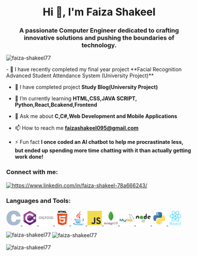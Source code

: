 <h1 align="center">Hi 👋, I'm Faiza Shakeel</h1>
<h3 align="center">A passionate Computer Engineer dedicated to crafting innovative solutions and pushing the boundaries of technology.</h3>

<p align="left"> <img src="https://komarev.com/ghpvc/?username=faiza-shakeel77&label=Profile%20views&color=0e75b6&style=flat" alt="faiza-shakeel77" /> </p>
- 🔭 I have recently completed my final year project **Facial Recognition Advanced Student Attendance System (University Project)**

- 🔭 I have completed project **Study Blog(University Project)**

- 🌱 I’m currently learning **HTML,CSS,JAVA SCRIPT, Python,React,Bcakend,Frontend**

- 💬 Ask me about **C,C#,Web Development and Mobile Applications**

- 📫 How to reach me **faizashakeel095@gmail.com**

- ⚡ Fun fact **I once coded an AI chatbot to help me procrastinate less, but ended up spending more time chatting with it than actually getting work done!**

<h3 align="left">Connect with me:</h3>
<p align="left">
<a href="https://linkedin.com/in/https://www.linkedin.com/in/faiza-shakeel-78a666243/" target="blank"><img align="center" src="https://raw.githubusercontent.com/rahuldkjain/github-profile-readme-generator/master/src/images/icons/Social/linked-in-alt.svg" alt="https://www.linkedin.com/in/faiza-shakeel-78a666243/" height="30" width="40" /></a>
</p>

<h3 align="left">Languages and Tools:</h3>
<p align="left"> <a href="https://www.cprogramming.com/" target="_blank" rel="noreferrer"> <img src="https://raw.githubusercontent.com/devicons/devicon/master/icons/c/c-original.svg" alt="c" width="40" height="40"/> </a> <a href="https://www.w3schools.com/cs/" target="_blank" rel="noreferrer"> <img src="https://raw.githubusercontent.com/devicons/devicon/master/icons/csharp/csharp-original.svg" alt="csharp" width="40" height="40"/> </a> <a href="https://expressjs.com" target="_blank" rel="noreferrer"> <img src="https://raw.githubusercontent.com/devicons/devicon/master/icons/express/express-original-wordmark.svg" alt="express" width="40" height="40"/> </a> <a href="https://www.w3.org/html/" target="_blank" rel="noreferrer"> <img src="https://raw.githubusercontent.com/devicons/devicon/master/icons/html5/html5-original-wordmark.svg" alt="html5" width="40" height="40"/> </a> <a href="https://www.java.com" target="_blank" rel="noreferrer"> <img src="https://raw.githubusercontent.com/devicons/devicon/master/icons/java/java-original.svg" alt="java" width="40" height="40"/> </a> <a href="https://developer.mozilla.org/en-US/docs/Web/JavaScript" target="_blank" rel="noreferrer"> <img src="https://raw.githubusercontent.com/devicons/devicon/master/icons/javascript/javascript-original.svg" alt="javascript" width="40" height="40"/> </a> <a href="https://www.mongodb.com/" target="_blank" rel="noreferrer"> <img src="https://raw.githubusercontent.com/devicons/devicon/master/icons/mongodb/mongodb-original-wordmark.svg" alt="mongodb" width="40" height="40"/> </a> <a href="https://www.mysql.com/" target="_blank" rel="noreferrer"> <img src="https://raw.githubusercontent.com/devicons/devicon/master/icons/mysql/mysql-original-wordmark.svg" alt="mysql" width="40" height="40"/> </a> <a href="https://nodejs.org" target="_blank" rel="noreferrer"> <img src="https://raw.githubusercontent.com/devicons/devicon/master/icons/nodejs/nodejs-original-wordmark.svg" alt="nodejs" width="40" height="40"/> </a> <a href="https://www.python.org" target="_blank" rel="noreferrer"> <img src="https://raw.githubusercontent.com/devicons/devicon/master/icons/python/python-original.svg" alt="python" width="40" height="40"/> </a> <a href="https://reactjs.org/" target="_blank" rel="noreferrer"> <img src="https://raw.githubusercontent.com/devicons/devicon/master/icons/react/react-original-wordmark.svg" alt="react" width="40" height="40"/> </a> </p>

<p><img align="left" src="https://github-readme-stats.vercel.app/api/top-langs?username=faiza-shakeel77&show_icons=true&locale=en&layout=compact" alt="faiza-shakeel77" /></p>

<p>&nbsp;<img align="center" src="https://github-readme-stats.vercel.app/api?username=faiza-shakeel77&show_icons=true&locale=en" alt="faiza-shakeel77" /></p>

<p><img align="center" src="https://github-readme-streak-stats.herokuapp.com/?user=faiza-shakeel77&" alt="faiza-shakeel77" /></p>
